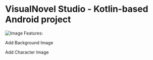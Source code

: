 # VisualNovel Studio - Kotlin-based Android project
![Image](https://github.com/user-attachments/assets/ab5554b9-85a3-408a-8464-6bc7f2db14e8)
Features:

Add Background Image

Add Character Image
